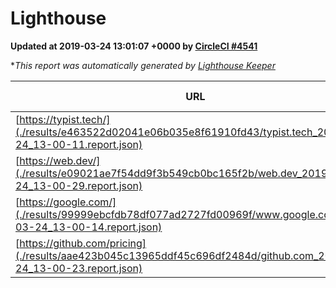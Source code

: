 
# Lighthouse

**Updated at 2019-03-24 13:01:07 +0000 by [CircleCI #4541](https://circleci.com/gh/ItinerisLtd/lighthouse-keeper-example/4541)**

**This report was automatically generated by [Lighthouse Keeper](https://github.com/itinerisltd/lighthouse-keeper)*

| URL | Performance | Accessibility | Best Practices | SEO | PWA | Updated At |
| --- | --- | --- | --- | --- | --- | --- |
| [https://typist.tech/](./results/e463522d02041e06b035e8f61910fd43/typist.tech_2019-03-24_13-00-11.report.json) | 1 |  |  |  |  | 2019-03-24T13:00:11.617Z |
| [https://web.dev/](./results/e09021ae7f54dd9f3b549cb0bc165f2b/web.dev_2019-03-24_13-00-29.report.json) | 0.97 | 0.93 | 1 | 0.96 | 1 | 2019-03-24T13:00:29.968Z |
| [https://google.com/](./results/99999ebcfdb78df077ad2727fd00969f/www.google.com_2019-03-24_13-00-14.report.json) | 0.94 | 0.71 | 0.93 | 0.82 | 0.58 | 2019-03-24T13:00:14.097Z |
| [https://github.com/pricing](./results/aae423b045c13965ddf45c696df2484d/github.com_2019-03-24_13-00-23.report.json) | 0.85 | 0.89 | 0.93 | 0.9 | 0.58 | 2019-03-24T13:00:23.593Z |
